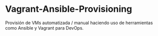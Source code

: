 # Vagrant-Ansible-Provisioning
Provisión de VMs automatizada / manual  haciendo uso de herramientas como Ansible y Vagrant para DevOps.

